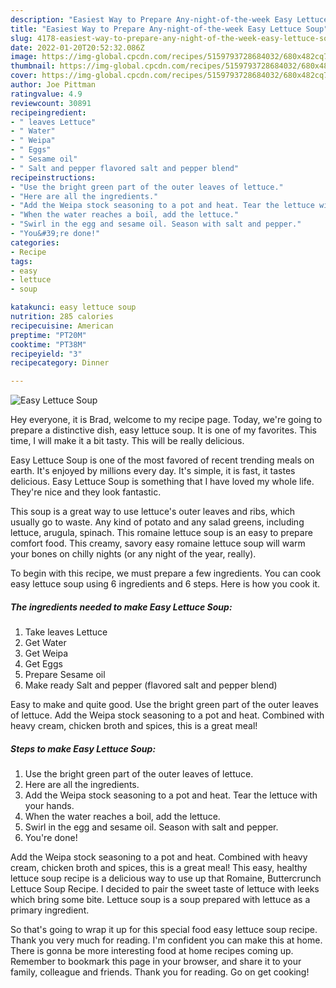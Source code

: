```yaml
---
description: "Easiest Way to Prepare Any-night-of-the-week Easy Lettuce Soup"
title: "Easiest Way to Prepare Any-night-of-the-week Easy Lettuce Soup"
slug: 4178-easiest-way-to-prepare-any-night-of-the-week-easy-lettuce-soup
date: 2022-01-20T20:52:32.086Z
image: https://img-global.cpcdn.com/recipes/5159793728684032/680x482cq70/easy-lettuce-soup-recipe-main-photo.jpg
thumbnail: https://img-global.cpcdn.com/recipes/5159793728684032/680x482cq70/easy-lettuce-soup-recipe-main-photo.jpg
cover: https://img-global.cpcdn.com/recipes/5159793728684032/680x482cq70/easy-lettuce-soup-recipe-main-photo.jpg
author: Joe Pittman
ratingvalue: 4.9
reviewcount: 30891
recipeingredient:
- " leaves Lettuce"
- " Water"
- " Weipa"
- " Eggs"
- " Sesame oil"
- " Salt and pepper flavored salt and pepper blend"
recipeinstructions:
- "Use the bright green part of the outer leaves of lettuce."
- "Here are all the ingredients."
- "Add the Weipa stock seasoning to a pot and heat. Tear the lettuce with your hands."
- "When the water reaches a boil, add the lettuce."
- "Swirl in the egg and sesame oil. Season with salt and pepper."
- "You&#39;re done!"
categories:
- Recipe
tags:
- easy
- lettuce
- soup

katakunci: easy lettuce soup 
nutrition: 285 calories
recipecuisine: American
preptime: "PT20M"
cooktime: "PT38M"
recipeyield: "3"
recipecategory: Dinner

---
```



![Easy Lettuce Soup](https://img-global.cpcdn.com/recipes/5159793728684032/680x482cq70/easy-lettuce-soup-recipe-main-photo.jpg)

Hey everyone, it is Brad, welcome to my recipe page. Today, we're going to prepare a distinctive dish, easy lettuce soup. It is one of my favorites. This time, I will make it a bit tasty. This will be really delicious.

Easy Lettuce Soup is one of the most favored of recent trending meals on earth. It's enjoyed by millions every day. It's simple, it is fast, it tastes delicious. Easy Lettuce Soup is something that I have loved my whole life. They're nice and they look fantastic.

This soup is a great way to use lettuce&#39;s outer leaves and ribs, which usually go to waste. Any kind of potato and any salad greens, including lettuce, arugula, spinach. This romaine lettuce soup is an easy to prepare comfort food. This creamy, savory easy romaine lettuce soup will warm your bones on chilly nights (or any night of the year, really).


To begin with this recipe, we must prepare a few ingredients. You can cook easy lettuce soup using 6 ingredients and 6 steps. Here is how you cook it.

<!--inarticleads1-->

##### The ingredients needed to make Easy Lettuce Soup:

1. Take  leaves Lettuce
1. Get  Water
1. Get  Weipa
1. Get  Eggs
1. Prepare  Sesame oil
1. Make ready  Salt and pepper (flavored salt and pepper blend)


Easy to make and quite good. Use the bright green part of the outer leaves of lettuce. Add the Weipa stock seasoning to a pot and heat. Combined with heavy cream, chicken broth and spices, this is a great meal! 

<!--inarticleads2-->

##### Steps to make Easy Lettuce Soup:

1. Use the bright green part of the outer leaves of lettuce.
1. Here are all the ingredients.
1. Add the Weipa stock seasoning to a pot and heat. Tear the lettuce with your hands.
1. When the water reaches a boil, add the lettuce.
1. Swirl in the egg and sesame oil. Season with salt and pepper.
1. You&#39;re done!


Add the Weipa stock seasoning to a pot and heat. Combined with heavy cream, chicken broth and spices, this is a great meal! This easy, healthy lettuce soup recipe is a delicious way to use up that Romaine, Buttercrunch Lettuce Soup Recipe. I decided to pair the sweet taste of lettuce with leeks which bring some bite. Lettuce soup is a soup prepared with lettuce as a primary ingredient. 

So that's going to wrap it up for this special food easy lettuce soup recipe. Thank you very much for reading. I'm confident you can make this at home. There is gonna be more interesting food at home recipes coming up. Remember to bookmark this page in your browser, and share it to your family, colleague and friends. Thank you for reading. Go on get cooking!
